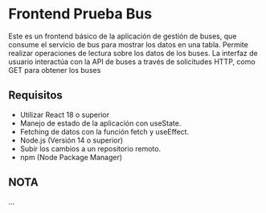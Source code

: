 # Frontend Prueba Bus

Este es un frontend básico de la aplicación de gestión de buses, que consume el servicio de bus para mostrar los datos en una tabla. Permite realizar operaciones de lectura sobre los datos de los buses. La interfaz de usuario interactúa con la API de buses a través de solicitudes HTTP, como GET para obtener los buses

## Requisitos
- Utilizar React 18 o superior
- Manejo de estado de la aplicación con useState.
- Fetching de datos con la función fetch y useEffect.
- Node.js (Versión 14 o superior)
- Subir los cambios a un repositorio remoto.
- npm (Node Package Manager)

## NOTA

...



